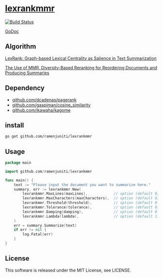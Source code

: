 # [lexrankmmr](https://godoc.org/github.com/ramenjuniti/lexrank-mmr)

[![Build Status](https://travis-ci.org/ramenjuniti/lexrankmmr.svg?branch=master)](https://travis-ci.org/ramenjuniti/lexrankmmr)

[GoDoc](https://godoc.org/github.com/ramenjuniti/lexrank-mmr)

## Algorithm

[LexRank: Graph-based Lexical Centrality as Salience in Text Summarization](https://www.cs.cmu.edu/afs/cs/project/jair/pub/volume22/erkan04a-html/erkan04a.html)

[The Use of MMR, Diversity-Based Reranking for Reordering Documents and Producing Summaries](http://citeseerx.ist.psu.edu/viewdoc/download?doi=10.1.1.188.3982&rep=rep1&type=pdf)

## Dependency

- [github.com/dcadenas/pagerank](https://github.com/dcadenas/pagerank)
- [github.com/gaspiman/cosine_similarity](https://github.com/gaspiman/cosine_similarity)
- [github.com/ikawaha/kagome](https://github.com/ikawaha/kagome)

## install

```sh
go get github.com/ramenjuniti/lexrankmmr
```

## Usage

```go
package main

import github.com/ramenjuniti/lexrankmmr

func main() {
    text := "Please input the document you want to summarize here."
    summary, err := lexrankmmr.New(
        lexrankmmr.MaxLines(maxLines),            // option (default 0)
        lexrankmmr.MaxCharacters(maxCharacters),  // option (default 0)
        lexrankmmr.Threshold(threshold),          // option (default 0.1)
        lexrankmmr.Tolerance(tolerance),          // option (default 0.0001)
        lexrankmmr.Damping(damping),              // option (default 0.85)
        lexrankmmr.Lambda(lambda),                // option (default 1.0)
    )
    err = summary.Summarize(text)
    if err != nil {
        log.Fatal(err)
    }
}
```

## License

This software is released under the MIT License, see LICENSE.
